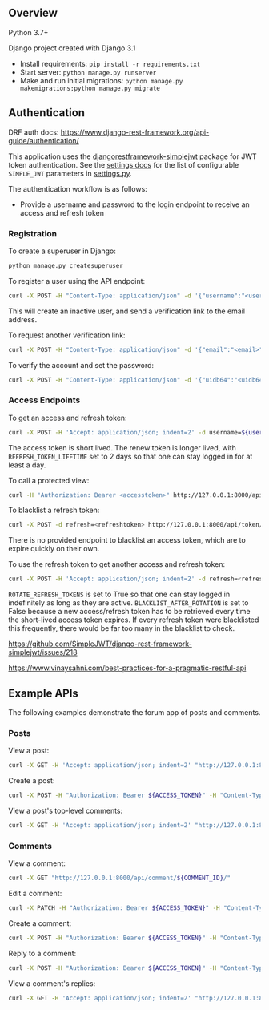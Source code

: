 ## Overview

Python 3.7+

Django project created with Django 3.1

- Install requirements: `pip install -r requirements.txt`
- Start server: `python manage.py runserver`
- Make and run initial migrations: `python manage.py makemigrations;python manage.py migrate`

## Authentication

DRF auth docs: https://www.django-rest-framework.org/api-guide/authentication/

This application uses the [djangorestframework-simplejwt](https://django-rest-framework-simplejwt.readthedocs.io/en/latest/index.html) package for JWT token authentication. See the [settings docs](https://django-rest-framework-simplejwt.readthedocs.io/en/latest/settings.html) for the list of configurable `SIMPLE_JWT` parameters in [settings.py](./mysite/mysite/settings.py).

The authentication workflow is as follows:
- Provide a username and password to the login endpoint to receive an access and refresh token

### Registration

To create a superuser in Django:

```sh
python manage.py createsuperuser
```

To register a user using the API endpoint:

```sh
curl -X POST -H "Content-Type: application/json" -d '{"username":"<username>","email":"<email>"}' http://127.0.0.1:8000/api/register/
```

This will create an inactive user, and send a verification link to the email address.


To request another verification link:

```sh
curl -X POST -H "Content-Type: application/json" -d '{"email":"<email>"}' http://127.0.0.1:8000/api/resend-activation/
```

To verify the account and set the password:

```sh
curl -X POST -H "Content-Type: application/json" -d '{"uidb64":"<uidb64>","token":"<token>","password1":"<password1>","password2":"<password2>"}' http://127.0.0.1:8000/api/verify-account/
```


### Access Endpoints

To get an access and refresh token:

```sh
curl -X POST -H 'Accept: application/json; indent=2' -d username=${username} -d password=${PASSWORD} http://127.0.0.1:8000/api/token/
```

The access token is short lived. The renew token is longer lived, with `REFRESH_TOKEN_LIFETIME` set to 2 days so that one can stay logged in for at least a day.

To call a protected view:

```sh
curl -H "Authorization: Bearer <accesstoken>" http://127.0.0.1:8000/api/private/
```

To blacklist a refresh token:

```sh
curl -X POST -d refresh=<refreshtoken> http://127.0.0.1:8000/api/token/blacklist/
```

There is no provided endpoint to blacklist an access token, which are to expire quickly on their own.


To use the refresh token to get another access and refresh token:

```sh
curl -X POST -H 'Accept: application/json; indent=2' -d refresh=<refreshtoken> http://127.0.0.1:8000/api/token/refresh/
```

`ROTATE_REFRESH_TOKENS` is set to True so that one can stay logged in indefinitely as long as they are active. `BLACKLIST_AFTER_ROTATION` is set to False because a new access/refresh token has to be retrieved every time the short-lived access token expires. If every refresh token were blacklisted this frequently, there would be far too many in the blacklist to check.

https://github.com/SimpleJWT/django-rest-framework-simplejwt/issues/218

https://www.vinaysahni.com/best-practices-for-a-pragmatic-restful-api

## Example APIs

The following examples demonstrate the forum app of posts and comments.

### Posts

View a post:

```sh
curl -X GET -H 'Accept: application/json; indent=2' "http://127.0.0.1:8000/api/post/${POST_ID}/"
```

Create a post:

```sh
curl -X POST -H "Authorization: Bearer ${ACCESS_TOKEN}" -H "Content-Type: application/json" -d "{\"identifier\":\"$IDENTIFIER\",\"title\":\"${TITLE}\"}" "http://127.0.0.1:8000/api/create-post/"
```

View a post's top-level comments:

```sh
curl -X GET -H 'Accept: application/json; indent=2' "http://127.0.0.1:8000/api/post/${POST_ID}/comments/"
```


### Comments

View a comment:

```sh
curl -X GET "http://127.0.0.1:8000/api/comment/${COMMENT_ID}/"
```

Edit a comment:

```sh
curl -X PATCH -H "Authorization: Bearer ${ACCESS_TOKEN}" -H "Content-Type: application/json" -d "{\"content\":\"${CONTENT}\"}" "http://127.0.0.1:8000/api/comment/${COMMENT_ID}/"
```

Create a comment:

```sh
curl -X POST -H "Authorization: Bearer ${ACCESS_TOKEN}" -H "Content-Type: application/json" -d "{\"content\":\"${CONTENT}\",\"post\":${POST_ID},\"is_reply\":false}" "http://127.0.0.1:8000/api/create-comment/"
```

Reply to a comment:

```sh
curl -X POST -H "Authorization: Bearer ${ACCESS_TOKEN}" -H "Content-Type: application/json" -d "{\"content\":\"${CONTENT}\",\"post\":\"${POST_ID}\",\"is_reply\":true,\"parent_comment\":\"${PARENT_COMMENT_ID\"}" "http://127.0.0.1:8000/api/comment/create/"
```

View a comment's replies:

```sh
curl -X GET -H 'Accept: application/json; indent=2' "http://127.0.0.1:8000/api/comment/${COMMENT_ID}/replies/"
```

